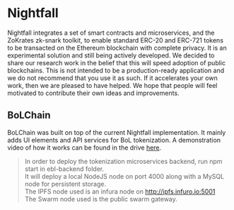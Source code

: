 # Nightfall

Nightfall integrates a set of smart contracts and microservices, and the ZoKrates zk-snark toolkit,
to enable standard ERC-20 and ERC-721 tokens to be transacted on the Ethereum blockchain with
complete privacy. It is an experimental solution and still being actively developed. We decided to
share our research work in the belief that this will speed adoption of public blockchains. This is
not intended to be a production-ready application and we do not recommend that you use it as such.
If it accelerates your own work, then we are pleased to have helped. We hope that people will feel
motivated to contribute their own ideas and improvements.


## BoLChain

BoLChain was built on top of the current Nightfall implementation. It mainly adds UI elements and API services for BoL tokenization. A demonstration video of how it works can be found in the drive [here](https://drive.google.com/open?id=17ojEARzvBLGYBPu1JmFHdKv3Sdz25Ibv).
>In order to deploy the tokenization microservices backend, run npm start in ebl-backend folder. \
>It will deploy a local NodeJS node on port 4000 along with a MySQL node for persistent storage. \
>The IPFS node used is an infura node on http://ipfs.infuro.io:5001 \
>The Swarm node used is the public swarm gateway. 
